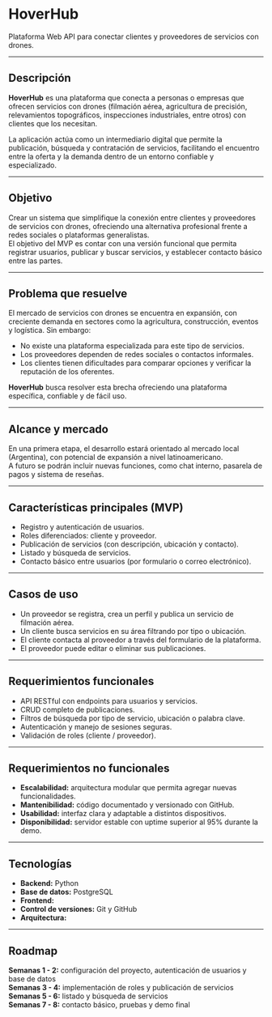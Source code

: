 # HoverHub

Plataforma Web API para conectar clientes y proveedores de servicios con drones.

---

## Descripción

**HoverHub** es una plataforma que conecta a personas o empresas que ofrecen servicios con drones (filmación aérea, agricultura de precisión, relevamientos topográficos, inspecciones industriales, entre otros) con clientes que los necesitan.

La aplicación actúa como un intermediario digital que permite la publicación, búsqueda y contratación de servicios, facilitando el encuentro entre la oferta y la demanda dentro de un entorno confiable y especializado.

---

## Objetivo

Crear un sistema que simplifique la conexión entre clientes y proveedores de servicios con drones, ofreciendo una alternativa profesional frente a redes sociales o plataformas generalistas.  
El objetivo del MVP es contar con una versión funcional que permita registrar usuarios, publicar y buscar servicios, y establecer contacto básico entre las partes.

---

## Problema que resuelve

El mercado de servicios con drones se encuentra en expansión, con creciente demanda en sectores como la agricultura, construcción, eventos y logística. Sin embargo:

- No existe una plataforma especializada para este tipo de servicios.
- Los proveedores dependen de redes sociales o contactos informales.
- Los clientes tienen dificultades para comparar opciones y verificar la reputación de los oferentes.

**HoverHub** busca resolver esta brecha ofreciendo una plataforma específica, confiable y de fácil uso.

---

## Alcance y mercado

En una primera etapa, el desarrollo estará orientado al mercado local (Argentina), con potencial de expansión a nivel latinoamericano.  
A futuro se podrán incluir nuevas funciones, como chat interno, pasarela de pagos y sistema de reseñas.

---

## Características principales (MVP)

- Registro y autenticación de usuarios.
- Roles diferenciados: cliente y proveedor.
- Publicación de servicios (con descripción, ubicación y contacto).
- Listado y búsqueda de servicios.
- Contacto básico entre usuarios (por formulario o correo electrónico).

---

## Casos de uso

- Un proveedor se registra, crea un perfil y publica un servicio de filmación aérea.
- Un cliente busca servicios en su área filtrando por tipo o ubicación.
- El cliente contacta al proveedor a través del formulario de la plataforma.
- El proveedor puede editar o eliminar sus publicaciones.

---

## Requerimientos funcionales

- API RESTful con endpoints para usuarios y servicios.
- CRUD completo de publicaciones.
- Filtros de búsqueda por tipo de servicio, ubicación o palabra clave.
- Autenticación y manejo de sesiones seguras.
- Validación de roles (cliente / proveedor).

---

## Requerimientos no funcionales

- **Escalabilidad:** arquitectura modular que permita agregar nuevas funcionalidades.
- **Mantenibilidad:** código documentado y versionado con GitHub.
- **Usabilidad:** interfaz clara y adaptable a distintos dispositivos.
- **Disponibilidad:** servidor estable con uptime superior al 95% durante la demo.

---

## Tecnologías

- **Backend:** Python
- **Base de datos:** PostgreSQL  
- **Frontend:** 
- **Control de versiones:** Git y GitHub  
- **Arquitectura:** 

---

## Roadmap

**Semanas 1 - 2:** configuración del proyecto, autenticación de usuarios y base de datos  
**Semanas 3 - 4:** implementación de roles y publicación de servicios  
**Semanas 5 - 6:** listado y búsqueda de servicios  
**Semanas 7 - 8:** contacto básico, pruebas y demo final


